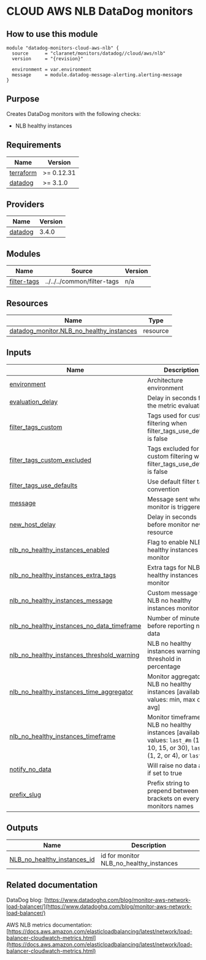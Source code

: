 # CLOUD AWS NLB DataDog monitors

## How to use this module

```hcl
module "datadog-monitors-cloud-aws-nlb" {
  source      = "claranet/monitors/datadog//cloud/aws/nlb"
  version     = "{revision}"

  environment = var.environment
  message     = module.datadog-message-alerting.alerting-message
}

```

## Purpose

Creates DataDog monitors with the following checks:

- NLB healthy instances

## Requirements

| Name | Version |
|------|---------|
| <a name="requirement_terraform"></a> [terraform](#requirement\_terraform) | >= 0.12.31 |
| <a name="requirement_datadog"></a> [datadog](#requirement\_datadog) | >= 3.1.0 |

## Providers

| Name | Version |
|------|---------|
| <a name="provider_datadog"></a> [datadog](#provider\_datadog) | 3.4.0 |

## Modules

| Name | Source | Version |
|------|--------|---------|
| <a name="module_filter-tags"></a> [filter-tags](#module\_filter-tags) | ../../../common/filter-tags | n/a |

## Resources

| Name | Type |
|------|------|
| [datadog_monitor.NLB_no_healthy_instances](https://registry.terraform.io/providers/DataDog/datadog/latest/docs/resources/monitor) | resource |

## Inputs

| Name | Description | Type | Default | Required |
|------|-------------|------|---------|:--------:|
| <a name="input_environment"></a> [environment](#input\_environment) | Architecture environment | `string` | n/a | yes |
| <a name="input_evaluation_delay"></a> [evaluation\_delay](#input\_evaluation\_delay) | Delay in seconds for the metric evaluation | `number` | `900` | no |
| <a name="input_filter_tags_custom"></a> [filter\_tags\_custom](#input\_filter\_tags\_custom) | Tags used for custom filtering when filter\_tags\_use\_defaults is false | `string` | `"*"` | no |
| <a name="input_filter_tags_custom_excluded"></a> [filter\_tags\_custom\_excluded](#input\_filter\_tags\_custom\_excluded) | Tags excluded for custom filtering when filter\_tags\_use\_defaults is false | `string` | `""` | no |
| <a name="input_filter_tags_use_defaults"></a> [filter\_tags\_use\_defaults](#input\_filter\_tags\_use\_defaults) | Use default filter tags convention | `string` | `"true"` | no |
| <a name="input_message"></a> [message](#input\_message) | Message sent when a monitor is triggered | `any` | n/a | yes |
| <a name="input_new_group_delay"></a> [new\_host\_delay](#input\_new\_host\_delay) | Delay in seconds before monitor new resource | `number` | `300` | no |
| <a name="input_nlb_no_healthy_instances_enabled"></a> [nlb\_no\_healthy\_instances\_enabled](#input\_nlb\_no\_healthy\_instances\_enabled) | Flag to enable NLB no healthy instances monitor | `string` | `"true"` | no |
| <a name="input_nlb_no_healthy_instances_extra_tags"></a> [nlb\_no\_healthy\_instances\_extra\_tags](#input\_nlb\_no\_healthy\_instances\_extra\_tags) | Extra tags for NLB no healthy instances monitor | `list(string)` | `[]` | no |
| <a name="input_nlb_no_healthy_instances_message"></a> [nlb\_no\_healthy\_instances\_message](#input\_nlb\_no\_healthy\_instances\_message) | Custom message for NLB no healthy instances monitor | `string` | `""` | no |
| <a name="input_nlb_no_healthy_instances_no_data_timeframe"></a> [nlb\_no\_healthy\_instances\_no\_data\_timeframe](#input\_nlb\_no\_healthy\_instances\_no\_data\_timeframe) | Number of minutes before reporting no data | `string` | `10` | no |
| <a name="input_nlb_no_healthy_instances_threshold_warning"></a> [nlb\_no\_healthy\_instances\_threshold\_warning](#input\_nlb\_no\_healthy\_instances\_threshold\_warning) | NLB no healthy instances warning threshold in percentage | `number` | `100` | no |
| <a name="input_nlb_no_healthy_instances_time_aggregator"></a> [nlb\_no\_healthy\_instances\_time\_aggregator](#input\_nlb\_no\_healthy\_instances\_time\_aggregator) | Monitor aggregator for NLB no healthy instances [available values: min, max or avg] | `string` | `"min"` | no |
| <a name="input_nlb_no_healthy_instances_timeframe"></a> [nlb\_no\_healthy\_instances\_timeframe](#input\_nlb\_no\_healthy\_instances\_timeframe) | Monitor timeframe for NLB no healthy instances [available values: `last_#m` (1, 5, 10, 15, or 30), `last_#h` (1, 2, or 4), or `last_1d`] | `string` | `"last_5m"` | no |
| <a name="input_notify_no_data"></a> [notify\_no\_data](#input\_notify\_no\_data) | Will raise no data alert if set to true | `bool` | `true` | no |
| <a name="input_prefix_slug"></a> [prefix\_slug](#input\_prefix\_slug) | Prefix string to prepend between brackets on every monitors names | `string` | `""` | no |

## Outputs

| Name | Description |
|------|-------------|
| <a name="output_NLB_no_healthy_instances_id"></a> [NLB\_no\_healthy\_instances\_id](#output\_NLB\_no\_healthy\_instances\_id) | id for monitor NLB\_no\_healthy\_instances |
## Related documentation

DataDog blog: [https://www.datadoghq.com/blog/monitor-aws-network-load-balancer/](https://www.datadoghq.com/blog/monitor-aws-network-load-balancer/)

AWS NLB metrics documentation: [https://docs.aws.amazon.com/elasticloadbalancing/latest/network/load-balancer-cloudwatch-metrics.html](https://docs.aws.amazon.com/elasticloadbalancing/latest/network/load-balancer-cloudwatch-metrics.html)

